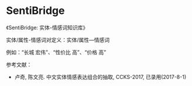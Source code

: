 # SentiBridge

《SentiBridge: 实体-情感词知识库》

实体/属性-情感词对定义：实体/属性—情感词

例如：“长城  宏伟”、“性价比  高”、“价格  高”



参考文献：

- 卢奇, 陈文亮. 中文实体情感表达组合的抽取, CCKS-2017, 已录用(2017-8-1)
